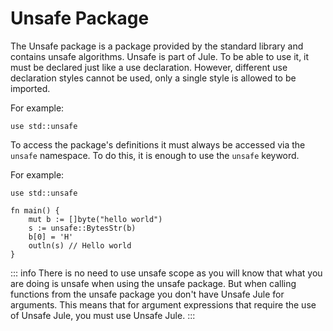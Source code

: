 # Unsafe Package

The Unsafe package is a package provided by the standard library and contains unsafe algorithms. Unsafe is part of Jule. To be able to use it, it must be declared just like a use declaration. However, different use declaration styles cannot be used, only a single style is allowed to be imported.

For example:
```jule
use std::unsafe
```

To access the package's definitions it must always be accessed via the `unsafe` namespace. To do this, it is enough to use the `unsafe` keyword.

For example:
```jule
use std::unsafe

fn main() {
    mut b := []byte("hello world")
    s := unsafe::BytesStr(b)
    b[0] = 'H'
    outln(s) // Hello world
}
```

::: info
There is no need to use unsafe scope as you will know that what you are doing is unsafe when using the unsafe package. But when calling functions from the unsafe package you don't have Unsafe Jule for arguments. This means that for argument expressions that require the use of Unsafe Jule, you must use Unsafe Jule.
:::